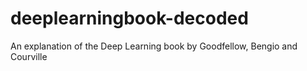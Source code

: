 # deeplearningbook-decoded
An explanation of the Deep Learning book by Goodfellow, Bengio and Courville
